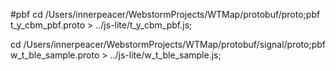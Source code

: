 #pbf
cd /Users/innerpeacer/WebstormProjects/WTMap/protobuf/proto;pbf t_y_cbm_pbf.proto > ../js-lite/t_y_cbm_pbf.js;

cd /Users/innerpeacer/WebstormProjects/WTMap/protobuf/signal/proto;pbf w_t_ble_sample.proto > ../js-lite/w_t_ble_sample.js;

